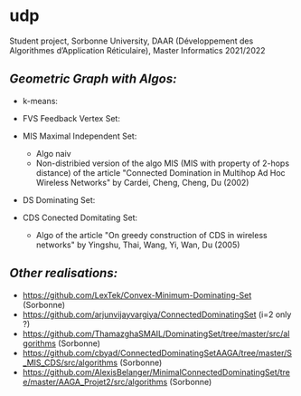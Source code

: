 # udp
Student project, Sorbonne University, DAAR (Développement des Algorithmes d’Application Réticulaire), Master Informatics 2021/2022 

*Geometric Graph with Algos:*
  -
  
* k-means:
   

* FVS Feedback Vertex Set:
   
 
* MIS Maximal Independent Set:
  - Algo naiv
  - Non-distribied version of the algo MIS (MIS with property of 2-hops distance) of the article "Connected Domination in Multihop Ad Hoc Wireless Networks" by Cardei, Cheng, Cheng, Du (2002)

* DS Dominating Set:

* CDS Conected Domitating Set: 
  - Algo of the article "On greedy construction of CDS in wireless networks" by Yingshu, Thai, Wang, Yi, Wan, Du (2005)


*Other realisations:* 
-
- https://github.com/LexTek/Convex-Minimum-Dominating-Set (Sorbonne)
- https://github.com/arjunvijayvargiya/ConnectedDominatingSet (i=2 only ?)
- https://github.com/ThamazghaSMAIL/DominatingSet/tree/master/src/algorithms (Sorbonne)
- https://github.com/cbyad/ConnectedDominatingSetAAGA/tree/master/S_MIS_CDS/src/algorithms (Sorbonne)
- https://github.com/AlexisBelanger/MinimalConnectedDominatingSet/tree/master/AAGA_Projet2/src/algorithms (Sorbonne)
